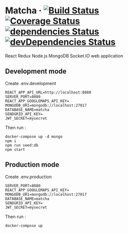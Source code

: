 # Matcha &middot; [![Build Status](https://travis-ci.com/sevngo/matcha.svg?branch=master)](https://travis-ci.com/sevngo/matcha) [![Coverage Status](https://coveralls.io/repos/github/sevngo/matcha/badge.svg?branch=master)](https://coveralls.io/github/sevngo/matcha?branch=master) [![dependencies Status](https://david-dm.org/sevngo/matcha/status.svg)](https://david-dm.org/sevngo/matcha) [![devDependencies Status](https://david-dm.org/sevngo/matcha/dev-status.svg)](https://david-dm.org/sevngo/matcha?type=dev)

React Redux Node.js MongoDB Socket.IO web application

## Development mode

Create .env.development

```
REACT_APP_API_URL=http://localhost:8080
SERVER_PORT=8080
REACT_APP_GOOGLEMAPS_API_KEY=
MONGODB_URI=mongodb://localhost:27017
DATABASE_NAME=matcha
SENDGRID_API_KEY=
JWT_SECRET=mysecret
```

Then run :

```
docker-compose up -d mongo
npm i
npm run seed:db
npm start
```

## Production mode

Create .env.production

```
SERVER_PORT=8080
REACT_APP_GOOGLEMAPS_API_KEY=
MONGODB_URI=mongodb://localhost:27017
DATABASE_NAME=matcha
SENDGRID_API_KEY=
JWT_SECRET=mysecret
```

Then run :

```
docker-compose up
```
